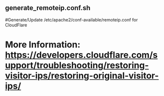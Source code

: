 ## generate_remoteip.conf.sh
#Generate/Update /etc/apache2/conf-available/remoteip.conf for CloudFlare
# More Information: https://developers.cloudflare.com/support/troubleshooting/restoring-visitor-ips/restoring-original-visitor-ips/
